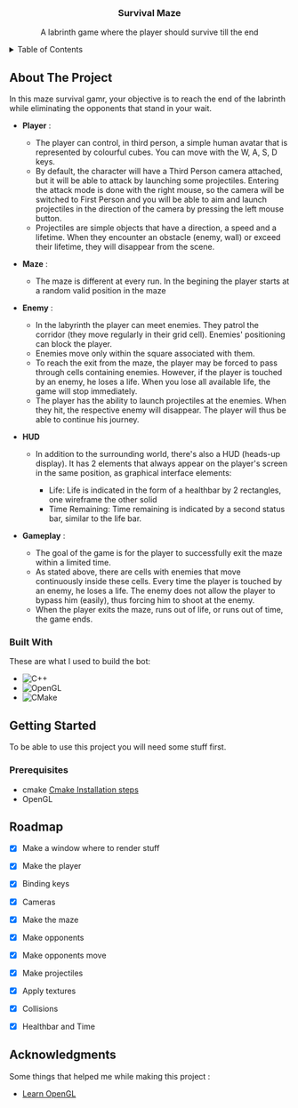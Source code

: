 
<!-- PROJECT LOGO -->
<br />
<div align="center">

  <h3 align="center">Survival Maze</h3>

  <p align="center">
    A labrinth game where the player should survive till the end
    <br />
   
  </p>
</div>



<!-- TABLE OF CONTENTS -->
<details>
  <summary>Table of Contents</summary>
  <ol>
    <li>
      <a href="#about-the-project">About The Project</a>
      <ul>
        <li><a href="#built-with">Built With</a></li>
      </ul>
    </li>
    <li>
      <a href="#getting-started">Getting Started</a>
      <ul>
        <li><a href="#prerequisites">Prerequisites</a></li>
      </ul>
    </li>
    <li><a href="#roadmap">Roadmap</a></li>
    <li><a href="#acknowledgments">Acknoledgments</a></li>
    
    
  </ol>
</details>



<!-- ABOUT THE PROJECT -->
## About The Project

In this maze survival gamr, your objective is to reach the end of the labrinth while eliminating the opponents that stand in your wait.

* **Player** :
  * The player can control, in third person, a simple human avatar that is represented by colourful cubes. You can move with the W, A, S, D keys.
  * By default, the character will have a Third Person camera attached, but it will be able to attack by launching some projectiles. Entering the attack mode is done with the right mouse, so the camera will be switched to First Person and you will be able to aim and launch projectiles in the direction of the camera by pressing the left mouse button.
  * Projectiles are simple objects that have a direction, a speed and a lifetime. When they encounter an obstacle (enemy, wall) or exceed their lifetime, they will disappear from the scene.

* **Maze** :
  * The maze is different at every run. In the begining the player starts at a random valid position in the maze

* **Enemy** :
  * In the labyrinth the player can meet enemies. They patrol the corridor (they move regularly in their grid cell). Enemies' positioning can block the player.
  * Enemies move only within the square associated with them. 
  * To reach the exit from the maze, the player may be forced to pass through cells containing enemies. However, if the player is touched by an enemy, he loses a life. When you lose all available life, the game will stop immediately.
  * The player has the ability to launch projectiles at the enemies. When they hit, the respective enemy will disappear. The player will thus be able to continue his journey.

* **HUD**
  * In addition to the surrounding world, there's also a HUD (heads-up display). It has 2 elements that always appear on the player's screen in the same position, as graphical interface elements:

    * Life: Life is indicated in the form of a healthbar by 2 rectangles, one wireframe the other solid
    * Time Remaining: Time remaining is indicated by a second status bar, similar to the life bar.

* **Gameplay** :
  * The goal of the game is for the player to successfully exit the maze within a limited time.
  * As stated above, there are cells with enemies that move continuously inside these cells. Every time the player is touched by an enemy, he loses a life. The enemy does not allow the player to bypass him (easily), thus forcing him to shoot at the enemy.
  * When the player exits the maze, runs out of life, or runs out of time, the game ends.





### Built With

These are what I used to build the bot:

* ![C++](https://img.shields.io/badge/c++-%2300599C.svg?style=for-the-badge&logo=c%2B%2B&logoColor=white)
* ![OpenGL](https://img.shields.io/badge/OpenGL-%23FFFFFF.svg?style=for-the-badge&logo=opengl)
* ![CMake](https://img.shields.io/badge/CMake-%23008FBA.svg?style=for-the-badge&logo=cmake&logoColor=white)



<!-- GETTING STARTED -->
## Getting Started

To be able to use this project you will need some stuff first.

### Prerequisites

* cmake
  [Cmake Installation steps](https://cgold.readthedocs.io/en/latest/first-step/installation.html)
* OpenGL



<!-- ROADMAP -->
## Roadmap

- [x] Make a window where to render stuff
- [x] Make the player
- [x] Binding keys
- [x] Cameras
- [x] Make the maze
- [x] Make opponents
- [x] Make opponents move
- [x] Make projectiles
- [x] Apply textures
- [x] Collisions
- [x] Healthbar and Time
 



<!-- ACKNOWLEDGMENTS -->
## Acknowledgments

Some things that helped me while making this project :
* [Learn OpenGL](https://learnopengl.com/)





